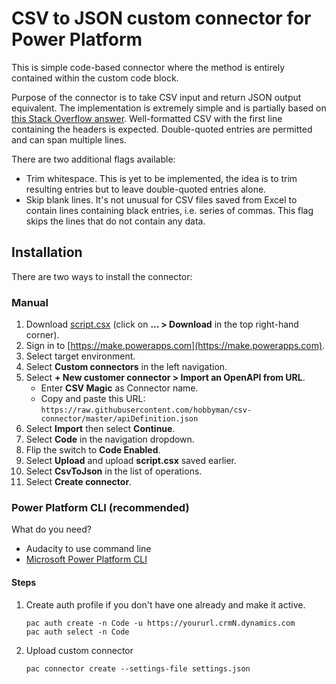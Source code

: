 # CSV to JSON custom connector for Power Platform

This is simple code-based connector where the method is entirely contained within the custom code block.

Purpose of the connector is to take CSV input and return JSON output equivalent. The implementation is extremely simple and is partially based on [this Stack Overflow answer](https://stackoverflow.com/a/14198311/70347). Well-formatted CSV with the first line containing the headers is expected. Double-quoted entries are permitted and can span multiple lines.

There are two additional flags available:

* Trim whitespace. This is yet to be implemented, the idea is to trim resulting entries but to leave double-quoted entries alone.
* Skip blank lines. It's not unusual for CSV files saved from Excel to contain lines containing black entries, i.e. series of commas. This flag skips the lines that do not contain any data.

## Installation

There are two ways to install the connector:

### Manual

1. Download [script.csx](https://github.com/hobbyman/csv-connector/blob/master/script.csx) (click on **... > Download** in the top right-hand corner).
2. Sign in to [https://make.powerapps.com](https://make.powerapps.com).
3. Select target environment.
4. Select **Custom connectors** in the left navigation.
5. Select **+ New customer connector > Import an OpenAPI from URL**.
   * Enter **CSV Magic** as Connector name.
   * Copy and paste this URL: `https://raw.githubusercontent.com/hobbyman/csv-connector/master/apiDefinition.json`
6. Select **Import** then select **Continue**.
7. Select **Code** in the navigation dropdown.
8. Flip the switch to **Code Enabled**.
9. Select **Upload** and upload **script.csx** saved earlier.
10. Select **CsvToJson** in the list of operations.
11. Select **Create connector**.

### Power Platform CLI (recommended)

What do you need?

* Audacity to use command line
* [Microsoft Power Platform CLI](https://learn.microsoft.com/power-platform/developer/cli/introduction)

#### Steps

1. Create auth profile if you don't have one already and make it active.

   ```shell
   pac auth create -n Code -u https://yoururl.crmN.dynamics.com
   pac auth select -n Code
   ```

1. Upload custom connector

   ```shell
   pac connector create --settings-file settings.json
   ```